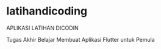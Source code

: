 # latihandicoding

APLIKASI LATIHAN DICODIN

Tugas Akhir Belajar Membuat Aplikasi Flutter untuk Pemula